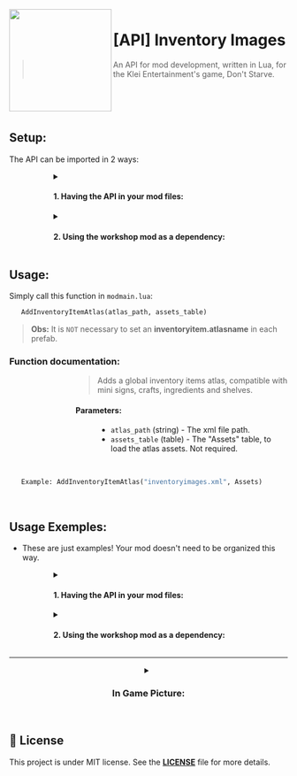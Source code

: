 [API_download]: https://github.com/diogo-webber/API-inventory-images/releases/latest/download/inv_images_API.lua
[mod_workshop]: https://steamcommunity.com/sharedfiles/filedetails/?id=2840451757



<img src="https://steamuserimages-a.akamaihd.net/ugc/1901100139831031404/934667EB9D759355529C3D93C0532B9F007217C8/" align="left" width="185px"/>

# [API] Inventory Images

> An API for mod development, written in Lua, for the Klei Entertainment's game, Don't Starve.

<br><br><br>



## Setup:

The API can be imported in 2 ways:

<dl><dd><dl><dd><dl>
<details>

<summary><h4>1. Having the API in your mod files:</h4></summary>
  
  <dl><dd><dl><dd>

  1. [**Download**][API_download] the API file.
  2. Put the downloaded file in your mod files.

  3. Import it with the `modimport` function.
    
<dl><dd><dl><dd><dl><dd><dl>

  ```py
    modimport("path/to/inv_images_API.lua")
  ```
  
</dl></dd></dl></dd></dl></dd></dl>
  
</dd></dl></dd></dl>

</details><details>
<summary><h4> 2. Using the workshop mod as a dependency:</summary></h4>
  
  <dl><dd><dl><dd>
  
  1. Add the [**mod**][mod_workshop] as a dependency on your mod's workshop page.

<dl><dd><dl><dd><dl><dd><dl>
      
<img src="https://i.imgur.com/8KUNTM9.png" width="25%"/>
    
</dl></dd></dl></dd></dl></dd></dl>
    
  2. Import it with the `modimport` function.
    
<dl><dd><dl><dd><dl><dd><dl>
  
```py
  modimport("../workshop-2840451757/inv_images_API.lua")
```
  
</dl></dd></dl></dd></dl></dd></dl>
    
<br>
    
  `Obs:` This method is good for keeping the API up to date.
    
<br>
  
</details>
    
</dd></dl></dd></dl>
  
</dl></dd></dl></dd></dl>



## Usage:

Simply call this function in `modmain.lua`:

```py
   AddInventoryItemAtlas(atlas_path, assets_table)
```

> **Obs:** It is `NOT` necessary to set an **inventoryitem.atlasname** in each prefab.

### Function documentation:

<dl><dd><dl><dd><dl><dd>

<blockquote>Adds a global inventory items atlas, compatible with mini signs, crafts, ingredients and shelves.</blockquote>


#### **Parameters:**

  <dl><dd>
    
- `atlas_path` (string) -  The xml file path.
- `assets_table` (table) - The "Assets" table, to load the atlas assets. Not required.
  </dd></dl>

</dd></dl></dd></dl></dd></dl>

 <br>
 
 ```py
    Example: AddInventoryItemAtlas("inventoryimages.xml", Assets)
```
<br>

## Usage Exemples: 

- These are just examples! Your mod doesn't need to be organized this way.

<dl><dd><dl><dd><dl>
<details>

<summary><h4>1. Having the API in your mod files:</h4></summary>
  
  <dl><dd><dl><dd>

  It also demonstrates the use of the `AddInventoryItemAtlas` load assets feature.

  ```py
📁 mod_folder/
    📁 images/
        📄 itemicons.xml
        🌆 itemicons.tex
        
    📁 scripts/
        📄 inv_images_API.lua
        
    📄 modmain.lua
        >> modimport("scripts/inv_images_API.lua")
        >> Assets = {...}
        >> AddInventoryItemAtlas("images/itemicons.xml", Assets)
```
  
</dd></dl></dd></dl>

</details><details>
<summary><h4> 2. Using the workshop mod as a dependency:</summary></h4>
  
  <dl><dd><dl><dd>
  
  It also demonstrates the `NOT` use of `AddInventoryItemAtlas` load assets feature. Notice the `ATLAS_BUILD` asset.
    
```py
📁 mod_folder/
    📁 images/
        📄 myinventoryimages.xml
        🌆 myinventoryimages.tex
        
    📄 modmain.lua
        >> Assets = {
              Asset("ATLAS", "images/myinventoryimages.xml"),
              Asset("IMAGE", "images/myinventoryimages.tex"),
              Asset("ATLAS_BUILD", "images/myinventoryimages.xml", 256),
           }
        
        >> modimport("../workshop-2840451757/inv_images_API.lua")
        >> AddInventoryItemAtlas("images/myinventoryimages.xml")
```
   
<br>
  
</details>
    
</dd></dl></dd></dl>
  
</dl></dd></dl></dd></dl>

<hr>

<details><summary align="center"><h3>In Game Picture:</h3></summary>

<p align="center">
  <img src="https://steamuserimages-a.akamaihd.net/ugc/1901100139830286204/6E2494D49D532FB78E893583322CC68AA9506A83/" alt="Preview Image" width=70%/>
</p>

</details>
<br>

## 📜 License
This project is under MIT license. See the [**LICENSE**](LICENSE) file for more details.
